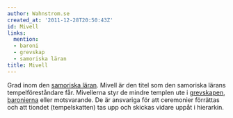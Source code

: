 ```yaml
---
author: Wahnstrom.se
created_at: '2011-12-28T20:50:43Z'
id: Mivell
links:
  mention:
  - baroni
  - grevskap
  - samoriska läran
title: Mivell
---
```


Grad inom den [samoriska läran]. Mivell är den titel som den samoriska lärans tempelföreståndare
får. Mivellerna styr de mindre templen ute i [grevskapen], [baronierna] eller motsvarande. De är
ansvariga för att ceremonier förrättas och att tiondet (tempelskatten) tas upp och skickas vidare
uppåt i hierarkin.

  [samoriska läran]: samoriska_läran
  [grevskapen]: grevskap
  [baronierna]: baroni